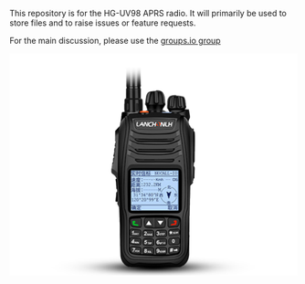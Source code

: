 This repository is for the HG-UV98 APRS radio. It will primarily be used to store files and to raise issues or feature requests.

For the main discussion, please use the [groups.io group](https://groups.io/g/HG-UV98-users)

![HG-UV98](/images/HG-UV98.jpg )
